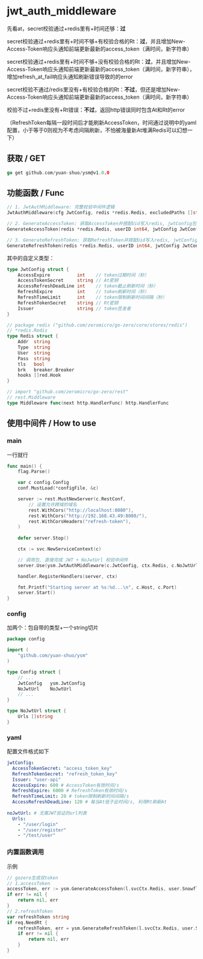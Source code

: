 # jwt_auth_middleware

先看at，secret校验通过+redis里有+时间还够：**过**

secret校验通过+redis里有+时间不够+有校验合格的Rt：**过**，并且增加New-Access-Token响应头通知前端更新最新的access_token（满时间，新字符串）

secret校验通过+redis里有+时间不够+没有校验合格的Rt：**过**，并且增加New-Access-Token响应头通知前端更新最新的access_token（满时间，新字符串），增加refresh_at_fail响应头通知刷新错误导致的的error

secret校验不通过/redis里没有+有校验合格的Rt：**不过**，但还是增加New-Access-Token响应头通知前端更新最新的access_token（满时间，新字符串）

校验不过+redis里没有+Rt错误：**不过**，返回http错误同时包含At和Rt的error

（RefreshToken每隔一段时间后才能刷新AccessToken，时间通过说明中的yaml配置，小于等于0则视为不考虑间隔刷新，不怕被海量新At堆满Redis可以幻想一下）

## 获取 / GET

```go
go get github.com/yuan-shuo/ysm@v1.0.0
```

## 功能函数 / Func

```go
// 1. JwtAuthMiddleware: 完整校验中间件逻辑
JwtAuthMiddleware(cfg JwtConfig, redis *redis.Redis, excludedPaths []string) rest.Middleware

// 2. GenerateAccessToken: 获取AccessToken并搭配Uid写入redis, jwtConfig包含其有效期
GenerateAccessToken(redis *redis.Redis, userID int64, jwtConfig JwtConfig) (string, error)

// 3. GenerateRefreshToken: 获取RefreshToken并搭配Uid写入redis, jwtConfig包含其有效期
GenerateRefreshToken(redis *redis.Redis, userID int64, jwtConfig JwtConfig) (string, error)
```

其中的自定义类型：

```go
type JwtConfig struct {
	AccessExpire          int    // token过期时间（秒）
	AccessTokenSecret     string // At密钥
	AccessRefreshDeadLine int    // token截止刷新时间（秒）
	RefreshExpire         int    // token刷新时间（秒）
	RefreshTimeLimit      int    // token限制刷新时间间隔（秒）
	RefreshTokenSecret    string // Rt密钥
	Issuer                string // token签发者
}
```

```go
// package redis ("github.com/zeromicro/go-zero/core/stores/redis")
// *redis.Redis
type Redis struct {
    Addr  string
    Type  string
    User  string
    Pass  string
    tls   bool
    brk   breaker.Breaker
    hooks []red.Hook
}
```

```go
// import "github.com/zeromicro/go-zero/rest"
// rest.Middleware
type Middleware func(next http.HandlerFunc) http.HandlerFunc
```

## 使用中间件 / How to use

### main

一行就行

```go
func main() {
	flag.Parse()

	var c config.Config
	conf.MustLoad(*configFile, &c)

    server := rest.MustNewServer(c.RestConf,
		// 设置允许跨域的域名
		rest.WithCors("http://localhost:8080"),
		rest.WithCors("http://192.168.43.49:8080/"),
		rest.WithCorsHeaders("refresh-token"),
	)
    
	defer server.Stop()

	ctx := svc.NewServiceContext(c)

	// 调用包, 直接完成 JWT + NoJwtUrl 校验中间件
	server.Use(ysm.JwtAuthMiddleware(c.JwtConfig, ctx.Redis, c.NoJwtUrl.Urls))

	handler.RegisterHandlers(server, ctx)

	fmt.Printf("Starting server at %s:%d...\n", c.Host, c.Port)
	server.Start()
}
```

### config

加两个：包自带的类型+一个string切片

```go
package config

import (
	"github.com/yuan-shuo/ysm"
)

type Config struct {
	// ...
	JwtConfig   ysm.JwtConfig
	NoJwtUrl    NoJwtUrl
	// ...
}

type NoJwtUrl struct {
	Urls []string
}
```

### yaml

配置文件格式如下

```yaml
jwtConfig:
  AccessTokenSecret: "access_token_key"
  RefreshTokenSecret: "refresh_token_key"
  Issuer: "user-api"
  AccessExpire: 600 # AccessToken有效时间/s
  RefreshExpire: 6000 # RefreshToken有效时间/s
  RefreshTimeLimit: 20 # token限制刷新时间间隔/s
  AccessRefreshDeadLine: 120 # 每当At低于此时间/s, 利用Rt刷新At
  
noJwtUrl: # 无需JWT验证的url列表
  Urls:
    - "/user/login"
    - "/user/register"
    - "/test/user"
```

### 内置函数调用

示例

```go
// gozero生成双token
// 1.accessToken
accessToken, err := ysm.GenerateAccessToken(l.svcCtx.Redis, user.SnowflakeId, l.svcCtx.Config.JwtConfig)
if err != nil {
    return nil, err
}
// 2.refreshToken
var refreshToken string
if req.NeedRt {
    refreshToken, err = ysm.GenerateRefreshToken(l.svcCtx.Redis, user.SnowflakeId, l.svcCtx.Config.JwtConfig)
    if err != nil {
        return nil, err
    }
}
```